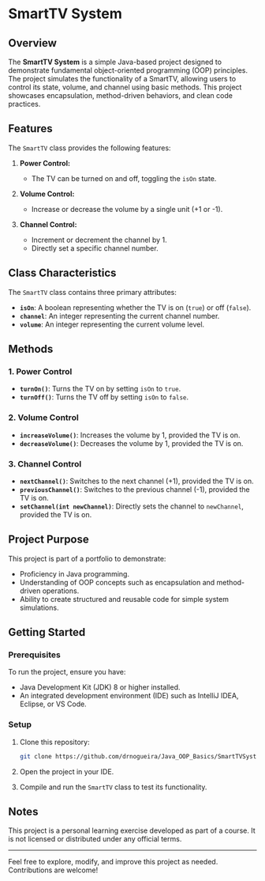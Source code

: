 # SmartTV System

## Overview

The **SmartTV System** is a simple Java-based project designed to demonstrate fundamental object-oriented programming (OOP) principles. The project simulates the functionality of a SmartTV, allowing users to control its state, volume, and channel using basic methods. This project showcases encapsulation, method-driven behaviors, and clean code practices.

## Features

The `SmartTV` class provides the following features:

1. **Power Control:**
   - The TV can be turned on and off, toggling the `isOn` state.

2. **Volume Control:**
   - Increase or decrease the volume by a single unit (+1 or -1).

3. **Channel Control:**
   - Increment or decrement the channel by 1.
   - Directly set a specific channel number.

## Class Characteristics

The `SmartTV` class contains three primary attributes:

- **`isOn`**: A boolean representing whether the TV is on (`true`) or off (`false`).
- **`channel`**: An integer representing the current channel number.
- **`volume`**: An integer representing the current volume level.

## Methods

### 1. Power Control
- **`turnOn()`**: Turns the TV on by setting `isOn` to `true`.
- **`turnOff()`**: Turns the TV off by setting `isOn` to `false`.

### 2. Volume Control
- **`increaseVolume()`**: Increases the volume by 1, provided the TV is on.
- **`decreaseVolume()`**: Decreases the volume by 1, provided the TV is on.

### 3. Channel Control
- **`nextChannel()`**: Switches to the next channel (+1), provided the TV is on.
- **`previousChannel()`**: Switches to the previous channel (-1), provided the TV is on.
- **`setChannel(int newChannel)`**: Directly sets the channel to `newChannel`, provided the TV is on.

## Project Purpose

This project is part of a portfolio to demonstrate:

- Proficiency in Java programming.
- Understanding of OOP concepts such as encapsulation and method-driven operations.
- Ability to create structured and reusable code for simple system simulations.

## Getting Started

### Prerequisites
To run the project, ensure you have:

- Java Development Kit (JDK) 8 or higher installed.
- An integrated development environment (IDE) such as IntelliJ IDEA, Eclipse, or VS Code.

### Setup
1. Clone this repository:
   ```bash
   git clone https://github.com/drnogueira/Java_OOP_Basics/SmartTVSystem.git
   ```

2. Open the project in your IDE.

3. Compile and run the `SmartTV` class to test its functionality.


## Notes

This project is a personal learning exercise developed as part of a course. It is not licensed or distributed under any official terms.

---

Feel free to explore, modify, and improve this project as needed. Contributions are welcome!
